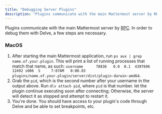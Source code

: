 ```yaml
---
title: "Debugging Server Plugins"
description: "Plugins communicate with the main Mattermost server by RPC. Learn how to debug them."
---
```


Plugins communicate with the main Mattermost server by [RPC](https://github.com/hashicorp/go-plugin). In order to debug them with Delve, a few steps are necessary.
### MacOS
1. After starting the main Mattermost application, run `ps aux | grep name.of.your.plugin`. This will print a list of running processes that match that name, as such: `username      78836   0.0  0.1  4397696  12492 s006  S     7:07AM   0:00.03 plugins/name.of.your.plugin/server/dist/plugin-darwin-amd64`.
2. Grab the `pid`, which is the second number after your username in the output above. Run `dlv attach pid`, where `pid` is that number. let the plugin continue executing soon after connecting; Otherwise, the server will detect it as stopped and attempt to restart it.
3. You're done. You should have access to your plugin's code through Delve and be able to set breakpoints, etc.
